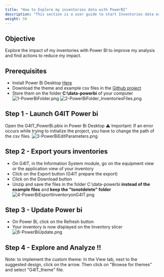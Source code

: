 ```yaml
---
title: "How to Explore my inventories data with PowerBI"
description: "This section is a user guide to start Inventories data exploration with PowerBI"
weight: 50
---
```


## Objective
Explore the impact of my inventories with Power BI to improve my analysis and find actions to reduce my impact.

## Prerequisites
- Install Power Bi Desktop [Here](https://powerbi.microsoft.com/fr-fr/downloads/)
- Download the theme and example csv files in the [Github project](https://github.com/G4ITTeam/data-visualization-powerbi)
- Store them on the folder **C:\data-powerbi** of your computer
![1-PowerBiFolder.png](../images/1-PowerBiFolder.png) ![2-PowerBiFolder_InventoriesFiles.png](../images/2-PowerBiFolder_InventoriesFiles.png)

## Step 1 - Launch G4IT Power bi
Open the G4IT_PowerBi.pbix in Power Bi Desktop
⚠ Important: If an error occurs while trying to initialize the project, you have to change the path of the csv files.
![3-PowerBiEditParameters.png](../images/3-PowerBiEditParameters.png)

## Step 2 - Export yours inventories 
- On G4IT, in the Information System module, go on the equipment view or the application view of your inventory
- Click on the Export button (G4IT prepare the export)
- Click on the Download button
- Unzip and save the files in the folder C:\data-powerbi **instead of the example files** and **keep the "tonotdelete" folder**  
![4-PowerBiExportInventoryonG4IT.png](../images/4-PowerBiExportInventoryonG4IT.png)

## Step 3 - Update Power bi
- On Power Bi, click on the Refresh button
- Your inventory is now displayed on the Inventory slicer
![6-PowerBiUpdate.png](../images/5-PowerBiUpdate.png)

## Step 4 - Explore and Analyze !! 

Note: to implement the custom theme: In the View tab, next to the suggested design, click on the arrow. Then click on "Browse for themes" and select "G4IT_theme" file. 

